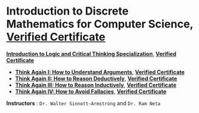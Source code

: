 # Introduction to Discrete Mathematics for Computer Science, [**Verified Certificate**]()

**[Introduction to Logic and Critical Thinking Specialization](https://www.coursera.org/specializations/logic-critical-thinking-duke)**, [**Verified Certificate**]()
+ **[Think Again I: How to Understand Arguments](https://www.coursera.org/learn/understanding-arguments?specialization=logic-critical-thinking-duke)**, [**Verified Certificate**]()
+ **[Think Again II: How to Reason Deductively](https://www.coursera.org/learn/deductive-reasoning?specialization=logic-critical-thinking-duke)**, [**Verified Certificate**]()
+ **[Think Again III: How to Reason Inductively](https://www.coursera.org/learn/inductive-reasoning?specialization=logic-critical-thinking-duke)**, [**Verified Certificate**]()
+ **[Think Again IV: How to Avoid Fallacies](https://www.coursera.org/learn/logical-fallacies?specialization=logic-critical-thinking-duke)**, [**Verified Certificate**]()


**Instructors** : `Dr. Walter Sinnott-Armstrong` and `Dr. Ram Neta`
